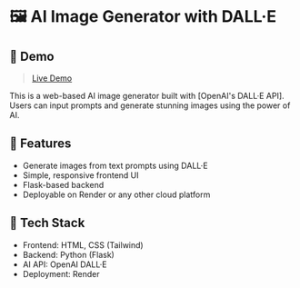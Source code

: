# 🖼️ AI Image Generator with DALL·E
## 📸 Demo
> [Live Demo](https://dalleimagegenerator.onrender.com)

This is a web-based AI image generator built with [OpenAI's DALL·E API]. Users can input prompts and generate stunning images using the power of AI.

## 🚀 Features

- Generate images from text prompts using DALL·E
- Simple, responsive frontend UI
- Flask-based backend
- Deployable on Render or any other cloud platform

## 🧠 Tech Stack

- Frontend: HTML, CSS (Tailwind)
- Backend: Python (Flask)
- AI API: OpenAI DALL·E
- Deployment: Render



